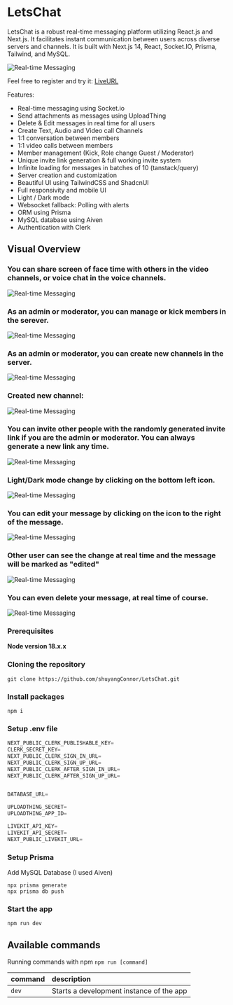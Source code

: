 # LetsChat

LetsChat is a robust real-time messaging platform utilizing React.js and Next.js. It facilitates instant communication between users across diverse servers and channels. It is built with Next.js 14, React, Socket.IO, Prisma, Tailwind, and MySQL.

![Real-time Messaging](screenshots/overview.png)

Feel free to register and try it: [LiveURL](https://discord-clone-production-76b6.up.railway.app)

Features:

- Real-time messaging using Socket.io
- Send attachments as messages using UploadThing
- Delete & Edit messages in real time for all users
- Create Text, Audio and Video call Channels
- 1:1 conversation between members
- 1:1 video calls between members
- Member management (Kick, Role change Guest / Moderator)
- Unique invite link generation & full working invite system
- Infinite loading for messages in batches of 10 (tanstack/query)
- Server creation and customization
- Beautiful UI using TailwindCSS and ShadcnUI
- Full responsivity and mobile UI
- Light / Dark mode
- Websocket fallback: Polling with alerts
- ORM using Prisma
- MySQL database using Aiven
- Authentication with Clerk

## Visual Overview

### You can share screen of face time with others in the video channels, or voice chat in the voice channels.

![Real-time Messaging](screenshots/shareScreen.png)

### As an admin or moderator, you can manage or kick members in the serever.

![Real-time Messaging](screenshots/manageRoles.png)

### As an admin or moderator, you can create new channels in the server.

![Real-time Messaging](screenshots/createChannel.png)

### Created new channel: 

![Real-time Messaging](screenshots/createdNewChannel.png)

### You can invite other people with the randomly generated invite link if you are the admin or moderator. You can always generate a new link any time.

![Real-time Messaging](screenshots/inviteLink.png)

### Light/Dark mode change by clicking on the bottom left icon.

![Real-time Messaging](screenshots/darkMode.png)

### You can edit your message by clicking on the icon to the right of the message.

![Real-time Messaging](screenshots/editMessage.png)

### Other user can see the change at real time and the message will be marked as "edited"

![Real-time Messaging](screenshots/editedMessage.png)

### You can even delete your message, at real time of course.

![Real-time Messaging](screenshots/deleteMessage.png)




### Prerequisites

**Node version 18.x.x**

### Cloning the repository

```shell
git clone https://github.com/shuyangConnor/LetsChat.git
```

### Install packages

```shell
npm i
```

### Setup .env file


```js
NEXT_PUBLIC_CLERK_PUBLISHABLE_KEY=
CLERK_SECRET_KEY=
NEXT_PUBLIC_CLERK_SIGN_IN_URL=
NEXT_PUBLIC_CLERK_SIGN_UP_URL=
NEXT_PUBLIC_CLERK_AFTER_SIGN_IN_URL=
NEXT_PUBLIC_CLERK_AFTER_SIGN_UP_URL=


DATABASE_URL=

UPLOADTHING_SECRET=
UPLOADTHING_APP_ID=

LIVEKIT_API_KEY=
LIVEKIT_API_SECRET=
NEXT_PUBLIC_LIVEKIT_URL=
```

### Setup Prisma

Add MySQL Database (I used Aiven)

```shell
npx prisma generate
npx prisma db push

```

### Start the app

```shell
npm run dev
```

## Available commands

Running commands with npm `npm run [command]`

| command         | description                              |
| :-------------- | :--------------------------------------- |
| `dev`           | Starts a development instance of the app |
